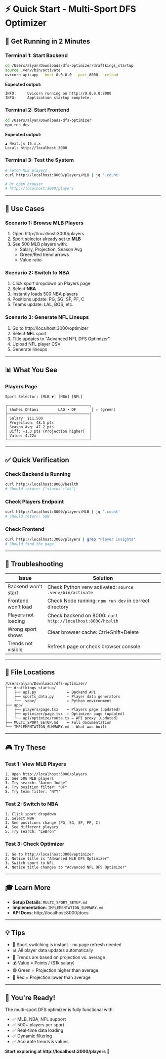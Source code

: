 # ⚡ Quick Start - Multi-Sport DFS Optimizer

## 🚀 Get Running in 2 Minutes

### Terminal 1: Start Backend
```bash
cd /Users/alyan/Downloads/dfs-optimizer/draftkings_startup
source .venv/bin/activate
uvicorn api:app --host 0.0.0.0 --port 8000 --reload
```

**Expected output:**
```
INFO:     Uvicorn running on http://0.0.0.0:8000
INFO:     Application startup complete.
```

### Terminal 2: Start Frontend
```bash
cd /Users/alyan/Downloads/dfs-optimizer
npm run dev
```

**Expected output:**
```
▲ Next.js 15.x.x
Local: http://localhost:3000
```

### Terminal 3: Test the System
```bash
# Fetch MLB players
curl http://localhost:8000/players/MLB | jq '.count'

# Or open browser
# http://localhost:3000/players
```

---

## 🎯 Use Cases

### Scenario 1: Browse MLB Players
1. Open http://localhost:3000/players
2. Sport selector already set to **MLB**
3. See 500 MLB players with:
   - Salary, Projection, Season Avg
   - Green/Red trend arrows
   - Value ratio

### Scenario 2: Switch to NBA
1. Click sport dropdown on Players page
2. Select **NBA**
3. Instantly loads 500 NBA players
4. Positions update: PG, SG, SF, PF, C
5. Teams update: LAL, BOS, etc.

### Scenario 3: Generate NFL Lineups
1. Go to http://localhost:3000/optimizer
2. Select **NFL** sport
3. Title updates to "Advanced NFL DFS Optimizer"
4. Upload NFL player CSV
5. Generate lineups

---

## 📊 What You See

### Players Page
```
Sport Selector: [MLB ▼] [NBA] [NFL]
                 
┌─────────────────────────────────────┐
│ Shohei Ohtani         LAD • OF       │ ↑ (green)
├─────────────────────────────────────┤
│ Salary: $11,500                     │
│ Projection: 48.5 pts                │
│ Season Avg: 47.2 pts                │
│ Diff: +1.3 pts (Projection higher)  │
│ Value: 4.22x                        │
└─────────────────────────────────────┘
```

---

## ✅ Quick Verification

### Check Backend is Running
```bash
curl http://localhost:8000/health
# Should return: {"status":"ok"}
```

### Check Players Endpoint
```bash
curl http://localhost:8000/players/MLB | jq '.count'
# Should return: 500
```

### Check Frontend
```bash
curl http://localhost:3000/players | grep "Player Insights"
# Should find the page
```

---

## 🐛 Troubleshooting

| Issue | Solution |
|-------|----------|
| Backend won't start | Check Python venv activated: `source .venv/bin/activate` |
| Frontend won't load | Check Node running: `npm run dev` in correct directory |
| Players not loading | Check backend on 8000: `curl http://localhost:8000/health` |
| Wrong sport shows | Clear browser cache: Ctrl+Shift+Delete |
| Trends not visible | Refresh page or check browser console |

---

## 📝 File Locations

```
/Users/alyan/Downloads/dfs-optimizer/
├── draftkings_startup/
│   ├── api.py              ← Backend API
│   ├── sports_data.py      ← Player data generators
│   └── .venv/              ← Python environment
├── app/
│   ├── players/page.tsx    ← Players page (updated)
│   ├── optimizer/page.tsx  ← Optimizer page (updated)
│   └── api/optimize/route.ts ← API proxy (updated)
├── MULTI_SPORT_SETUP.md    ← Full documentation
└── IMPLEMENTATION_SUMMARY.md ← What was built
```

---

## 🎮 Try These

### Test 1: View MLB Players
```
1. Open http://localhost:3000/players
2. See 500 MLB players
3. Try search: "Aaron Judge"
4. Try position filter: "OF"
5. Try team filter: "NYY"
```

### Test 2: Switch to NBA
```
1. Click sport dropdown
2. Select NBA
3. See positions change (PG, SG, SF, PF, C)
4. See different players
5. Try search: "LeBron"
```

### Test 3: Check Optimizer
```
1. Go to http://localhost:3000/optimizer
2. Notice title is "Advanced MLB DFS Optimizer"
3. Switch sport to NFL
4. Notice title changes to "Advanced NFL DFS Optimizer"
```

---

## 🎓 Learn More

- **Setup Details**: `MULTI_SPORT_SETUP.md`
- **Implementation**: `IMPLEMENTATION_SUMMARY.md`
- **API Docs**: http://localhost:8000/docs

---

## 💡 Tips

- 🔄 Sport switching is instant - no page refresh needed
- 📊 All player data updates automatically
- 🎯 Trends are based on projection vs. average
- 💰 Value = Points / ($1k salary)
- 🟢 Green = Projection higher than average
- 🔴 Red = Projection lower than average

---

## 🎉 You're Ready!

The multi-sport DFS optimizer is fully functional with:
- ✅ MLB, NBA, NFL support
- ✅ 500+ players per sport
- ✅ Real-time data loading
- ✅ Dynamic filtering
- ✅ Accurate trends & values

**Start exploring at http://localhost:3000/players** 🚀
